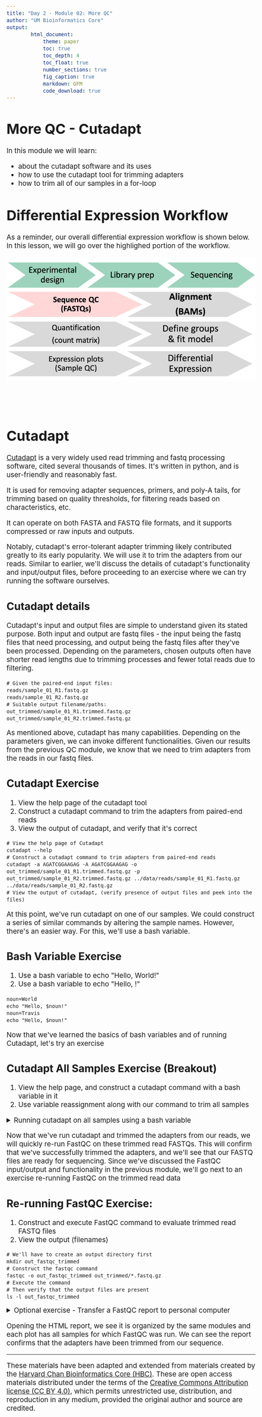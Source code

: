```yaml
---
title: "Day 2 - Module 02: More QC"
author: "UM Bioinformatics Core"
output:
        html_document:
            theme: paper
            toc: true
            toc_depth: 4
            toc_float: true
            number_sections: true
            fig_caption: true
            markdown: GFM
            code_download: true
---
```

<style type="text/css">
body{ /* Normal  */
      font-size: 14pt;
  }
pre {
  font-size: 12pt
}
</style>

# More QC - Cutadapt

In this module we will learn:

* about the cutadapt software and its uses
* how to use the cutadapt tool for trimming adapters
* how to trim all of our samples in a for-loop

# Differential Expression Workflow

As a reminder, our overall differential expression workflow is shown below. In this lesson, we will go over the highlighed portion of the workflow.

![](images/wayfinder/wayfinder-01.png)
<br>
<br>
<br>
<br>

# Cutadapt

[Cutadapt](https://cutadapt.readthedocs.io/en/stable/) is a very widely used read trimming and fastq processing software, cited several thousands of times. It's written in python, and is user-friendly and reasonably fast.

It is used for removing adapter sequences, primers, and poly-A tails, for trimming based on quality thresholds, for filtering reads based on characteristics, etc.

It can operate on both FASTA and FASTQ file formats, and it supports compressed or raw inputs and outputs.

Notably, cutadapt's error-tolerant adapter trimming likely contributed greatly to its early popularity. We will use it to trim the adapters from our reads. Similar to earlier, we'll discuss the details of cutadapt's functionality and input/output files, before proceeding to an exercise where we can try running the software ourselves.


## Cutadapt details

Cutadapt's input and output files are simple to understand given its stated purpose. Both input and output are fastq files - the input being the fastq files that need processing, and output being the fastq files after they've been processed. Depending on the parameters, chosen outputs often have shorter read lengths due to trimming processes and fewer total reads due to filtering.


    # Given the paired-end input files:
    reads/sample_01_R1.fastq.gz
    reads/sample_01_R2.fastq.gz
    # Suitable output filename/paths:
    out_trimmed/sample_01_R1.trimmed.fastq.gz
    out_trimmed/sample_01_R2.trimmed.fastq.gz


As mentioned above, cutadapt has many capabilities. Depending on the parameters given, we can invoke different functionalities. Given our results from the previous QC module, we know that we need to trim adapters from the reads in our fastq files.


## Cutadapt Exercise

1. View the help page of the cutadapt tool
2. Construct a cutadapt command to trim the adapters from paired-end reads
3. View the output of cutadapt, and verify that it's correct

```
# View the help page of Cutadapt
cutadapt --help
# Construct a cutadapt command to trim adapters from paired-end reads
cutadapt -a AGATCGGAAGAG -A AGATCGGAAGAG -o out_trimmed/sample_01_R1.trimmed.fastq.gz -p out_trimmed/sample_01_R2.trimmed.fastq.gz ../data/reads/sample_01_R1.fastq.gz ../data/reads/sample_01_R2.fastq.gz
# View the output of cutadapt, (verify presence of output files and peek into the files)
```

At this point, we've run cutadapt on one of our samples. We could construct a series of similar commands by altering the sample names. However, there's an easier way. For this, we'll use a bash variable.

## Bash Variable Exercise

1. Use a bash variable to echo "Hello, World!"
2. Use a bash variable to echo "Hello, <Your Name>!"

```
noun=World
echo "Hello, $noun!"
noun=Travis
echo "Hello, $noun!"
```

Now that we've learned the basics of bash variables and of running Cutadapt, let's try an exercise

## Cutadapt All Samples Exercise (Breakout)

1. View the help page, and construct a cutadapt command with a bash variable in it
2. Use variable reassignment along with our command to trim all samples

<details>
<summary>Running cutadapt on all samples using a bash variable</summary>

[Here](https://gist.github.com/twsaari/aaa43ae3ad45ad4cb2f28f2268e71148) is an example of using a bash variable to run cutadapt on all of our samples.

</details>


Now that we've run cutadapt and trimmed the adapters from our reads, we will quickly re-run FastQC on these trimmed read FASTQs. This will confirm that we've successfully trimmed the adapters, and we'll see that our FASTQ files are ready for sequencing. Since we've discussed the FastQC input/output and functionality in the previous module, we'll go next to an exercise re-running FastQC on the trimmed read data

## Re-running FastQC Exercise:

1. Construct and execute FastQC command to evaluate trimmed read FASTQ files
2. View the output (filenames)

```
# We'll have to create an output directory first
mkdir out_fastqc_trimmed
# Construct the fastqc command
fastqc -o out_fastqc_trimmed out_trimmed/*.fastq.gz
# Execute the command
# Then verify that the output files are present
ls -l out_fastqc_trimmed
```

<details>
<summary>Optional exercise - Transfer a FastQC report to personal computer</summary>

Make sure you're running scp on your **local** computer, requesting a file from the **remote** computer we were just using.

scp command format, with the address for AWS remote

```
# Usage: scp [source] [destination]
scp <username>@bfx-workshop01.med.umich.edu:~/analysis/out_fastqc_trimmed/sample_01_R1.trimmed_fastqc.html ~/rsd-workshop/
```

</details>

Opening the HTML report, we see it is organized by the same modules and each plot has all samples for which FastQC was run. We can see the report confirms that the adapters have been trimmed from our sequence.

---

These materials have been adapted and extended from materials created by the [Harvard Chan Bioinformatics Core (HBC)](http://bioinformatics.sph.harvard.edu/). These are open access materials distributed under the terms of the [Creative Commons Attribution license (CC BY 4.0)](http://creativecommons.org/licenses/by/4.0/), which permits unrestricted use, distribution, and reproduction in any medium, provided the original author and source are credited.
